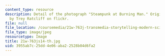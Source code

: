 ```yaml
---
content_type: resource
description: Detail of the photograph "Steampunk at Burning Man." Original photograph
  by Trey Ratcliff on flickr.
file: null
file_location: /coursemedia/21w-763j-transmedia-storytelling-modern-science-fiction-spring-2014/3955ab7c25dd4e06aba22528b04d6fa2_21w-763js14-th.jpg
file_type: image/jpeg
resourcetype: Image
title: 21w-763js14-th.jpg
uid: 3955ab7c-25dd-4e06-aba2-2528b04d6fa2
---
```

